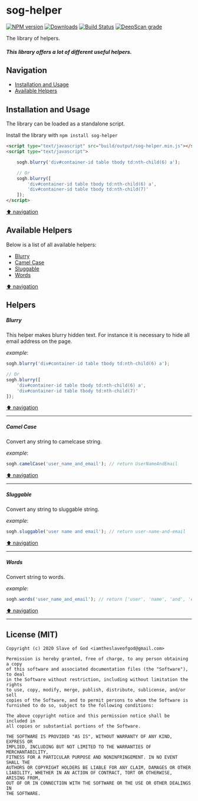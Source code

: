 # sog-helper

[![NPM version][npm-image]][npm-url] [![Downloads][downloads-image]][npm-url] [![Build Status][travis-image]][travis-url] [![DeepScan grade][deepscan-image]][deepscan-url]

The library of helpers.

##### This library offers a lot of different useful helpers.

## Navigation

 * [Installation and Usage](#installation-and-usage)
 * [Available Helpers](#available-helpers)

## Installation and Usage

The library can be loaded as a standalone script.

Install the library with `npm install sog-helper`

```html
<script type="text/javascript" src="build/output/sog-helper.min.js"></script>
<script type="text/javascript">

    sogh.blurry('div#container-id table tbody td:nth-child(6) a');

    // Or
    sogh.blurry([
        'div#container-id table tbody td:nth-child(6) a',
        'div#container-id table tbody td:nth-child(7)'
    ]);
</script>
```

[⬆ navigation](#navigation)


## Available Helpers
Below is a list of all available helpers:

 * [Blurry](#blurry)
 * [Camel Case](#camel-case)
 * [Sluggable](#sluggable)
 * [Words](#words)

[⬆ navigation](#navigation)

## Helpers

##### Blurry

This helper makes blurry hidden text. For instance it is necessary to hide all email address on the page.

_example_:
```javascript
sogh.blurry('div#container-id table tbody td:nth-child(6) a');

// Or
sogh.blurry([
    'div#container-id table tbody td:nth-child(6) a',
    'div#container-id table tbody td:nth-child(7)'
]);
```

[⬆ navigation](#navigation)

---

##### Camel Case

Convert any string to camelcase string.

_example_:
```javascript
sogh.camelCase('user_name_and_email'); // return UserNameAndEmail
```

[⬆ navigation](#navigation)

---

##### Sluggable

Convert any string to sluggable string.

_example_:
```javascript
sogh.sluggable('user name and email'); // return user-name-and-email
```

[⬆ navigation](#navigation)

---

##### Words

Convert string to words.

_example_:
```javascript
sogh.words('user_name_and_email'); // return ['user', 'name', 'and', 'email']
```

[⬆ navigation](#navigation)

---

## License (MIT)

```
Copyright (c) 2020 Slave of God <iamtheslaveofgod@gmail.com>

Permission is hereby granted, free of charge, to any person obtaining a copy
of this software and associated documentation files (the "Software"), to deal
in the Software without restriction, including without limitation the rights
to use, copy, modify, merge, publish, distribute, sublicense, and/or sell
copies of the Software, and to permit persons to whom the Software is
furnished to do so, subject to the following conditions:

The above copyright notice and this permission notice shall be included in
all copies or substantial portions of the Software.

THE SOFTWARE IS PROVIDED "AS IS", WITHOUT WARRANTY OF ANY KIND, EXPRESS OR
IMPLIED, INCLUDING BUT NOT LIMITED TO THE WARRANTIES OF MERCHANTABILITY,
FITNESS FOR A PARTICULAR PURPOSE AND NONINFRINGEMENT. IN NO EVENT SHALL THE
AUTHORS OR COPYRIGHT HOLDERS BE LIABLE FOR ANY CLAIM, DAMAGES OR OTHER
LIABILITY, WHETHER IN AN ACTION OF CONTRACT, TORT OR OTHERWISE, ARISING FROM,
OUT OF OR IN CONNECTION WITH THE SOFTWARE OR THE USE OR OTHER DEALINGS IN
THE SOFTWARE.
```


[npm-url]: https://npmjs.org/package/sog-helper
[npm-image]: http://img.shields.io/npm/v/sog-helper.svg

[travis-url]: https://travis-ci.org/slaveofgod/sog-helper
[travis-image]: http://img.shields.io/travis/slaveofgod/sog-helper.svg

[deepscan-url]: https://deepscan.io/dashboard#view=project&tid=7185&pid=9698&bid=129162
[deepscan-image]: https://deepscan.io/api/teams/7185/projects/9698/branches/129162/badge/grade.svg

[downloads-image]: http://img.shields.io/npm/dm/sog-helper.svg